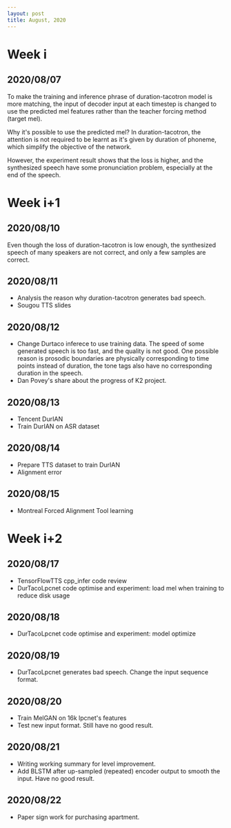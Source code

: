 ```yaml
---
layout: post
title: August, 2020
---
```


# Week i

## 2020/08/07

To make the training and inference phrase of duration-tacotron model is more matching, the input of decoder input at each timestep is changed to use the predicted mel features rather than the teacher forcing method (target mel). 

Why it's possible to use the predicted mel? In duration-tacotron, the attention is not required to be learnt as it's given by duration of phoneme, which simplify the objective of the network. 

However, the experiment result shows that the loss is higher, and the synthesized speech have some pronunciation problem, especially at the end of the speech.

# Week i+1

## 2020/08/10

Even though the loss of duration-tacotron is low enough, the synthesized speech of many speakers are not correct, and only a few samples are correct. 

## 2020/08/11

* Analysis the reason why duration-tacotron generates bad speech.
* Sougou TTS slides

## 2020/08/12

* Change Durtaco inferece to use training data. The speed of some generated speech is too fast, and the quality is not good. One possible reason is prosodic boundaries are physically corresponding to time points instead of duration, the tone tags also have no corresponding duration in the speech.
* Dan Povey's share about the progress of K2 project.

## 2020/08/13

* Tencent DurIAN
* Train DurIAN on ASR dataset

## 2020/08/14

* Prepare TTS dataset to train DurIAN
* Alignment error

## 2020/08/15

* Montreal Forced Alignment Tool learning

# Week i+2

## 2020/08/17

* TensorFlowTTS cpp_infer code review
* DurTacoLpcnet code optimise and experiment: load mel when training to reduce disk usage


## 2020/08/18

* DurTacoLpcnet code optimise and experiment: model optimize

## 2020/08/19

* DurTacoLpcnet generates bad speech. Change the input sequence format.

## 2020/08/20

* Train MelGAN on 16k lpcnet's features
* Test new input format. Still have no good result.

## 2020/08/21

* Writing working summary for level improvement.
* Add BLSTM after up-sampled (repeated) encoder output to smooth the input. Have no good result.

## 2020/08/22

* Paper sign work for purchasing apartment.